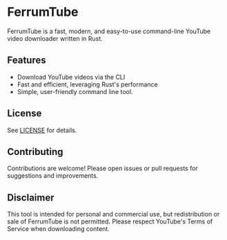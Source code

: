 # FerrumTube

FerrumTube is a fast, modern, and easy-to-use command-line YouTube video downloader written in Rust.

## Features
- Download YouTube videos via the CLI
- Fast and efficient, leveraging Rust's performance
- Simple, user-friendly command line tool.

## License
See [LICENSE](./license) for details.

## Contributing
Contributions are welcome! Please open issues or pull requests for suggestions and improvements.

## Disclaimer
This tool is intended for personal and commercial use, but redistribution or sale of FerrumTube is not permitted. Please respect YouTube's Terms of Service when downloading content.
